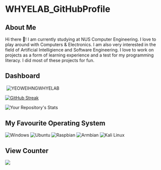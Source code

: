# WHYELAB_GitHubProfile

## About Me
Hi there 👋! I am currently studying at NUS Computer Engineering. 
I love to play around with Computers & Electronics. I am also very interested in the field of Artificial Intelligience and Software Engineering.
I love to work on projects as a form of learning experience and a test for my programming literacy. I did most of these projects for fun. 

## Dashboard
<p>&nbsp;<img align="center" src="https://github-readme-stats.vercel.app/api?username=YEOWEIHNGWHYELAB&show_icons=true&theme=radical&title_color=3cb480&locale=en" alt="YEOWEIHNGWHYELAB" /></p>

[![GitHub Streak](https://github-readme-streak-stats.herokuapp.com?user=YEOWEIHNGWHYELAB&theme=neon-palenight)](https://git.io/streak-stats)

![Your Repository's Stats](https://github-readme-stats.vercel.app/api/top-langs/?username=YEOWEIHNGWHYELAB&theme=blue-green)

## My Favourite Operating System 
![Windows](https://github.com/YEOWEIHNGWHYELAB/WHYELAB_GitHubProfile/blob/main/OperatingSystemIcon/windows10.png)
![Ubuntu](https://github.com/YEOWEIHNGWHYELAB/WHYELAB_GitHubProfile/blob/main/OperatingSystemIcon/ubuntu.png)
![Raspbian](https://github.com/YEOWEIHNGWHYELAB/YEOWEIHNGWHYELAB/blob/main/OperatingSystemIcon/raspbian.png)
![Armbian](https://github.com/YEOWEIHNGWHYELAB/WHYELAB_GitHubProfile/blob/main/OperatingSystemIcon/armbian.png)
![Kali Linux](https://github.com/YEOWEIHNGWHYELAB/WHYELAB_GitHubProfile/blob/main/OperatingSystemIcon/kali_linux.png)

## View Counter
<img src="https://komarev.com/ghpvc/?username=YEOWEIHNGWHYELAB">
